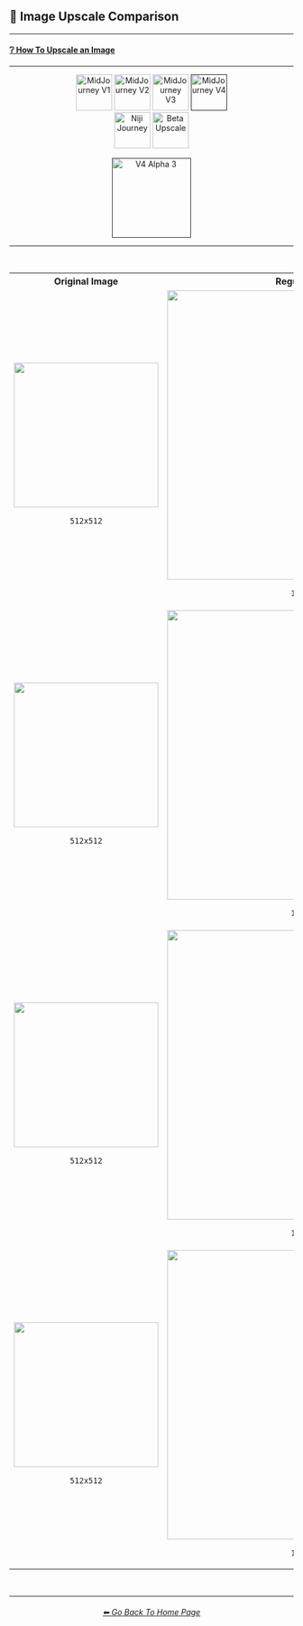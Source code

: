 <h2>🚀 Image Upscale Comparison</h2>

<hr><!--------------->

<h4><a href="https://github.com/willwulfken/MidJourney-Styles-and-Keywords-Reference/wiki/%E2%9D%94-How-To-Guide#-how-to-upscale-an-image">❔ How To Upscale an Image</a></h4>

<hr><!--------------->

<div align="center">

[<img src="/Images/Repo_Parts/Buttons/Version_Buttons/button_version_V1_inactive.webp?raw=true" alt="MidJourney V1" height="64" />](/Pages/MJ_V1/Comparison_Pages/Image_Resolution_and_Upscaling/Image_Upscale_Comparison.md)
[<img src="/Images/Repo_Parts/Buttons/Version_Buttons/button_version_V2_inactive.webp?raw=true" alt="MidJourney V2" height="64" />](/Pages/MJ_V2/Comparison_Pages/Image_Resolution_and_Upscaling/Image_Upscale_Comparison.md)
[<img src="/Images/Repo_Parts/Buttons/Version_Buttons/button_version_V3_inactive.webp?raw=true" alt="MidJourney V3" height="64" />](/Pages/MJ_V3/Comparison_Pages/Image_Resolution_and_Upscaling/Image_Upscale_Comparison.md)
[<img src="/Images/Repo_Parts/Buttons/Version_Buttons/button_version_V4_active.webp?raw=true" alt="MidJourney V4" height="64" />]()
<br>
[<img src="/Images/Repo_Parts/Buttons/Version_Buttons/button_version_niji_inactive_half.webp?raw=true" alt="Niji Journey" height="64" />](/Pages/Niji_Journey/Comparison_Pages/Image_Resolution_and_Upscaling/Image_Upscale_Comparison.md#L29)
[<img src="/Images/Repo_Parts/Buttons/Comparison_Page_Buttons/Groups/button_beta_upscale_inactive_half.webp?raw=true" alt="Beta Upscale" height="64" />](/Pages/Midjourney_Beta_Features/Beta_Upscale_Comparison.md)

[<img src="/Images/Repo_Parts/Buttons/Comparison_Page_Buttons/Subgroups/V4_Alpha_Versions/button_V4_alpha_3_active.webp?raw=true" alt="V4 Alpha 3" width="140.5" />]()

</div>

<hr>
<br>

<div align="center">

<table>
    <tr align=center valign=middle>
        <th>Original Image</th>
        <th>Regular Upscale</th>
        <th>Light Upscale</th>
    </tr>
    <tr align=center valign=middle>
        <td>
            <img src="/Images/MJ_V4/V4_Alpha_3/Comparison_Page_Images/Image_Upscale_Comparison/Sphere_1.png?raw=true" width="256" /><p><code>512x512</code></p>
        </td>
        <td>
            <img src="/Images/MJ_V4/V4_Alpha_3/Comparison_Page_Images/Image_Upscale_Comparison/Sphere_1_upscale.png?raw=true" width="512" /><p><code>1024x1024</code></p>
        </td>
        <td>
            <img src="/Images/MJ_V4/V4_Alpha_3/Comparison_Page_Images/Image_Upscale_Comparison/Sphere_1_upscale_light.png?raw=true" width="512" /><p><code>1536x1536</code></p>
        </td>
    </tr>
    <tr align=center valign=middle>
        <td>
            <img src="/Images/MJ_V4/V4_Alpha_3/Comparison_Page_Images/Image_Upscale_Comparison/Sphere_2.png?raw=true" width="256" /><p><code>512x512</code></p>
        </td>
        <td>
            <img src="/Images/MJ_V4/V4_Alpha_3/Comparison_Page_Images/Image_Upscale_Comparison/Sphere_2_upscale.png?raw=true" width="512" /><p><code>1024x1024</code></p>
        </td>
        <td>
            <img src="/Images/MJ_V4/V4_Alpha_3/Comparison_Page_Images/Image_Upscale_Comparison/Sphere_2_upscale_light.png?raw=true" width="512" /><p><code>1536x1536</code></p>
        </td>
    </tr>
    <tr align=center valign=middle>
        <td>
            <img src="/Images/MJ_V4/V4_Alpha_3/Comparison_Page_Images/Image_Upscale_Comparison/Sphere_3.png?raw=true" width="256" /><p><code>512x512</code></p>
        </td>
        <td>
            <img src="/Images/MJ_V4/V4_Alpha_3/Comparison_Page_Images/Image_Upscale_Comparison/Sphere_3_upscale.png?raw=true" width="512" /><p><code>1024x1024</code></p>
        </td>
        <td>
            <img src="/Images/MJ_V4/V4_Alpha_3/Comparison_Page_Images/Image_Upscale_Comparison/Sphere_3_upscale_light.png?raw=true" width="512" /><p><code>1536x1536</code></p>
        </td>
    </tr>
    <tr align=center valign=middle>
        <td>
            <img src="/Images/MJ_V4/V4_Alpha_3/Comparison_Page_Images/Image_Upscale_Comparison/Sphere_4.png?raw=true" width="256" /><p><code>512x512</code></p>
        </td>
        <td>
            <img src="/Images/MJ_V4/V4_Alpha_3/Comparison_Page_Images/Image_Upscale_Comparison/Sphere_4_upscale.png?raw=true" width="512" /><p><code>1024x1024</code></p>
        </td>
        <td>
            <img src="/Images/MJ_V4/V4_Alpha_3/Comparison_Page_Images/Image_Upscale_Comparison/Sphere_4_upscale_light.png?raw=true" width="512" /><p><code>1536x1536</code></p>
        </td>
    </tr>
</table>

</div>

<br>

<hr><!--------------->
<div align="center">
<h6><a href="https://github.com/willwulfken/MidJourney-Styles-and-Keywords-Reference/blob/main/README.md">⬅ Go Back To Home Page</a></h6>
</div>